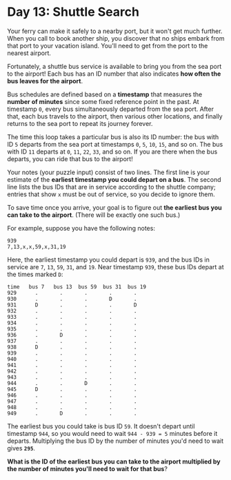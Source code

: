 # Day 13: Shuttle Search
Your ferry can make it safely to a nearby port, but it won't get much further. When you call to book another ship, you 
discover that no ships embark from that port to your vacation island. You'll need to get from the port to the nearest 
airport.

Fortunately, a shuttle bus service is available to bring you from the sea port to the airport! Each bus has an ID number 
that also indicates **how often the bus leaves for the airport**.

Bus schedules are defined based on a **timestamp** that measures the **number of minutes** since some fixed reference 
point in the past. At timestamp `0`, every bus simultaneously departed from the sea port. After that, each bus travels 
to the airport, then various other locations, and finally returns to the sea port to repeat its journey forever.

The time this loop takes a particular bus is also its ID number: the bus with ID `5` departs from the sea port at 
timestamps `0`, `5`, `10`, `15`, and so on. The bus with ID `11` departs at `0`, `11`, `22`, `33`, and so on. If you are 
there when the bus departs, you can ride that bus to the airport!

Your notes (your puzzle input) consist of two lines. The first line is your estimate of the **earliest timestamp you 
could depart on a bus**. The second line lists the bus IDs that are in service according to the shuttle company; entries 
that show `x` must be out of service, so you decide to ignore them.

To save time once you arrive, your goal is to figure out **the earliest bus you can take to the airport**. (There will 
be exactly one such bus.)

For example, suppose you have the following notes:
```
939
7,13,x,x,59,x,31,19
```
Here, the earliest timestamp you could depart is `939`, and the bus IDs in service are `7`, `13`, `59`, `31`, and `19`. 
Near timestamp `939`, these bus IDs depart at the times marked `D`:
```
time   bus 7   bus 13  bus 59  bus 31  bus 19
929      .       .       .       .       .
930      .       .       .       D       .
931      D       .       .       .       D
932      .       .       .       .       .
933      .       .       .       .       .
934      .       .       .       .       .
935      .       .       .       .       .
936      .       D       .       .       .
937      .       .       .       .       .
938      D       .       .       .       .
939      .       .       .       .       .
940      .       .       .       .       .
941      .       .       .       .       .
942      .       .       .       .       .
943      .       .       .       .       .
944      .       .       D       .       .
945      D       .       .       .       .
946      .       .       .       .       .
947      .       .       .       .       .
948      .       .       .       .       .
949      .       D       .       .       .
```
The earliest bus you could take is bus ID `59`. It doesn't depart until timestamp `944`, so you would need to wait 
`944 - 939 = 5` minutes before it departs. Multiplying the bus ID by the number of minutes you'd need to wait gives 
**`295`**.

**What is the ID of the earliest bus you can take to the airport multiplied by the number of minutes you'll need to wait 
for that bus**?
